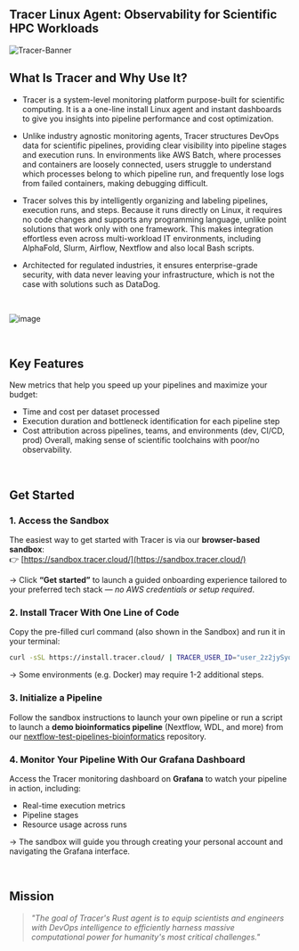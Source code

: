 <h2 align="left">
Tracer Linux Agent: Observability for Scientific HPC Workloads
</h2>

![Tracer-Banner](https://github.com/user-attachments/assets/5bbbdcee-11ca-4f09-b042-a5259309b7e4)


## What Is Tracer and Why Use It? 
- Tracer is a system-level monitoring platform purpose-built for scientific computing. It is a a one-line install Linux agent and instant dashboards to give you insights into pipeline performance and cost optimization. 

- Unlike industry agnostic monitoring agents, Tracer structures DevOps data for scientific pipelines, providing clear visibility into pipeline stages and execution runs. In environments like AWS Batch, where processes and containers are loosely connected, users struggle to understand which processes belong to which pipeline run, and frequently lose logs from failed containers, making debugging difficult.

- Tracer solves this by intelligently organizing and labeling pipelines, execution runs, and steps. Because it runs directly on Linux, it requires no code changes and supports any programming language, unlike point solutions that work only with one framework. This makes integration effortless even across multi-workload IT environments, including AlphaFold, Slurm, Airflow, Nextflow and also local Bash scripts.

- Architected for regulated industries, it ensures enterprise-grade security, with data never leaving your infrastructure, which is not the case with solutions such as DataDog.

<br />

![image](https://github.com/user-attachments/assets/c59b2db5-81c0-4d92-b614-e8733a0303b9)

<br />

## Key Features

New metrics that help you speed up your pipelines and maximize your budget:

- Time and cost per dataset processed
- Execution duration and bottleneck identification for each pipeline step
- Cost attribution across pipelines, teams, and environments (dev, CI/CD, prod)
  Overall, making sense of scientific toolchains with poor/no observability.

<br />

## Get Started

### 1. Access the Sandbox

The easiest way to get started with Tracer is via our **browser-based sandbox**:  
👉 [https://sandbox.tracer.cloud/](https://sandbox.tracer.cloud/)

→ Click **“Get started”** to launch a guided onboarding experience tailored to your preferred tech stack — *no AWS credentials or setup required*.

### 2. Install Tracer With One Line of Code

Copy the pre-filled curl command (also shown in the Sandbox) and run it in your terminal:

```bash
curl -sSL https://install.tracer.cloud/ | TRACER_USER_ID="user_2z2jySyo6IiJmcBrbQXO5DTWNFO" bash -s && source ~/.bashrc && source ~/.zshrc
```

→ Some environments (e.g. Docker) may require 1-2 additional steps.

### 3. Initialize a Pipeline

Follow the sandbox instructions to launch your own pipeline or run a script to launch a **demo bioinformatics pipeline** (Nextflow, WDL, and more) from our [nextflow-test-pipelines-bioinformatics](https://github.com/Tracer-Cloud/nextflow-test-pipelines) repository.

### 4. Monitor Your Pipeline With Our Grafana Dashboard

Access the Tracer monitoring dashboard on **Grafana** to watch your pipeline in action, including:

- Real-time execution metrics  
- Pipeline stages  
- Resource usage across runs  

→ The sandbox will guide you through creating your personal account and navigating the Grafana interface.

<br />

## Mission

> _"The goal of Tracer's Rust agent is to equip scientists and engineers with DevOps intelligence to efficiently harness massive computational power for humanity's most critical challenges."_
